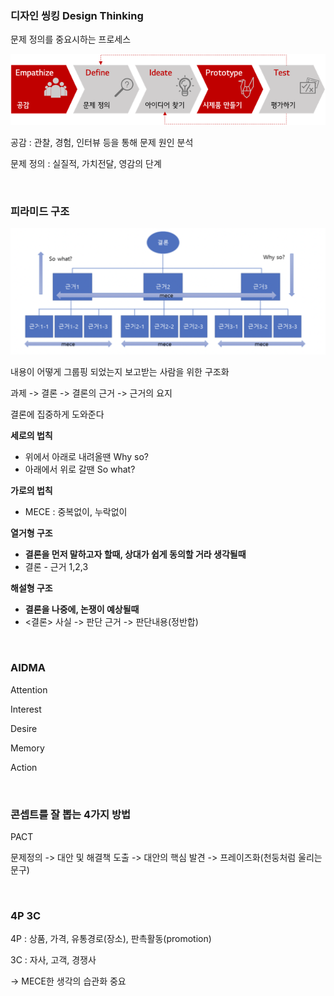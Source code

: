 ### 디자인 씽킹 Design Thinking

문제 정의를 중요시하는 프로세스

![백종원의 골목식당 속의 '디자인 씽킹'](image/993B3D4B5B347E280C.png)

공감 : 관찰, 경험, 인터뷰 등을 통해 문제 원인 분석

문제 정의 : 실질적, 가치전달, 영감의 단계

<br/>

### 피라미드 구조

<img src="image/image-20220405165822200.png" alt="image-20220405165822200" style="zoom: 50%;" />

내용이 어떻게 그룹핑 되었는지 보고받는 사람을 위한 구조화

과제 -> 결론 -> 결론의 근거 -> 근거의 요지

결론에 집중하게 도와준다

**세로의 법칙**

- 위에서 아래로 내려올땐 Why so?
- 아래에서 위로 갈땐 So what?

**가로의 법칙**

- MECE : 중복없이, 누락없이

**열거형 구조**

- **결론을 먼저 말하고자 할때, 상대가 쉽게 동의할 거라 생각될때**
- 결론 - 근거 1,2,3

**해설형 구조**

- **결론을 나중에, 논쟁이 예상될때**
- <결론> 사실 -> 판단 근거 -> 판단내용(정반합)

<br/>

### AIDMA

Attention

Interest

Desire

Memory

Action

<br/>

### 콘셉트를 잘 뽑는 4가지 방법

PACT

문제정의 -> 대안 및 해결책 도출 -> 대안의 핵심 발견 -> 프레이즈화(천둥처럼 울리는 문구)

<br/>

### 4P 3C

4P : 상품, 가격, 유통경로(장소), 판촉활동(promotion)

3C : 자사, 고객, 경쟁사

-> MECE한 생각의 습관화 중요
